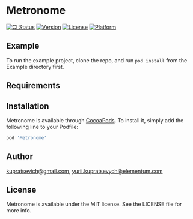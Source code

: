 # Metronome

[![CI Status](http://img.shields.io/travis/kupratsevich@gmail.com/Metronome.svg?style=flat)](https://travis-ci.org/kupratsevich@gmail.com/Metronome)
[![Version](https://img.shields.io/cocoapods/v/Metronome.svg?style=flat)](http://cocoapods.org/pods/Metronome)
[![License](https://img.shields.io/cocoapods/l/Metronome.svg?style=flat)](http://cocoapods.org/pods/Metronome)
[![Platform](https://img.shields.io/cocoapods/p/Metronome.svg?style=flat)](http://cocoapods.org/pods/Metronome)

## Example

To run the example project, clone the repo, and run `pod install` from the Example directory first.

## Requirements

## Installation

Metronome is available through [CocoaPods](http://cocoapods.org). To install
it, simply add the following line to your Podfile:

```ruby
pod 'Metronome'
```

## Author

kupratsevich@gmail.com, yurii.kupratsevych@elementum.com

## License

Metronome is available under the MIT license. See the LICENSE file for more info.
